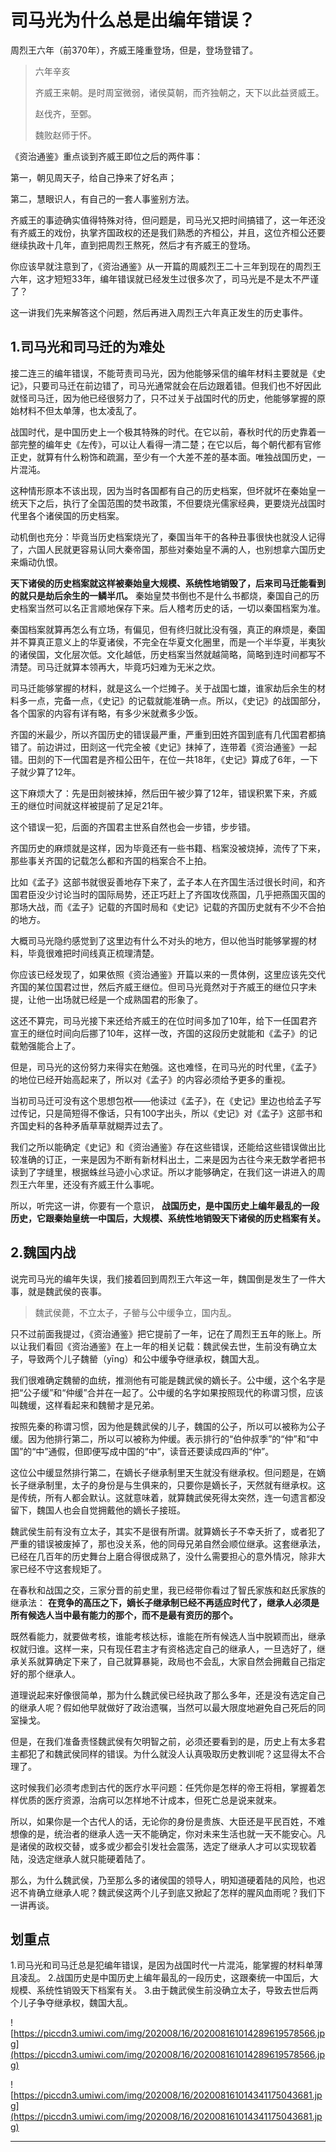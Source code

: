 # 司马光为什么总是出编年错误？

周烈王六年（前370年），齐威王隆重登场，但是，登场登错了。

> 六年辛亥
> 
> 齐威王来朝。是时周室微弱，诸侯莫朝，而齐独朝之，天下以此益贤威王。
> 
> 赵伐齐，至鄄。
> 
> 魏败赵师于怀。

《资治通鉴》重点谈到齐威王即位之后的两件事：

第一，朝见周天子，给自己挣来了好名声；

第二，慧眼识人，有自己的一套人事鉴别方法。

齐威王的事迹确实值得特殊对待，但问题是，司马光又把时间搞错了，这一年还没有齐威王的戏份，执掌齐国政权的还是我们熟悉的齐桓公，并且，这位齐桓公还要继续执政十几年，直到把周烈王熬死，然后才有齐威王的登场。

你应该早就注意到了，《资治通鉴》从一开篇的周威烈王二十三年到现在的周烈王六年，这才短短33年，编年错误就已经发生过很多次了，司马光是不是太不严谨了？

这一讲我们先来解答这个问题，然后再进入周烈王六年真正发生的历史事件。

## 1.司马光和司马迁的为难处

接二连三的编年错误，不能苛责司马光，因为他能够采信的编年材料主要就是《史记》，只要司马迁在前边错了，司马光通常就会在后边跟着错。但我们也不好因此就怪司马迁，因为他已经很努力了，只不过关于战国时代的历史，他能够掌握的原始材料不但太单薄，也太凌乱了。

战国时代，是中国历史上一个极其特殊的时代。在它以前，春秋时代的历史靠着一部完整的编年史《左传》，可以让人看得一清二楚；在它以后，每个朝代都有官修正史，就算有什么粉饰和疏漏，至少有一个大差不差的基本面。唯独战国历史，一片混沌。

这种情形原本不该出现，因为当时各国都有自己的历史档案，但坏就坏在秦始皇一统天下之后，执行了全国范围的焚书政策，不但要烧光儒家经典，更要烧光战国时代里各个诸侯国的历史档案。

动机倒也充分：毕竟当历史档案烧光了，秦国当年干的各种丑事很快也就没人记得了，六国人民就更容易认同大秦帝国，那些对秦始皇不满的人，也别想拿六国历史来煽动仇恨。

 **天下诸侯的历史档案就这样被秦始皇大规模、系统性地销毁了，后来司马迁能看到的就只是劫后余生的一鳞半爪。** 秦始皇焚书倒也不是什么书都烧，秦国自己的历史档案当然可以名正言顺地保存下来。后人稽考历史的话，一切以秦国档案为准。

秦国档案就算再怎么有立场，有偏见，但有终归就比没有强，真正的麻烦是，秦国并不算真正意义上的华夏诸侯，不完全在华夏文化圈里，而是一个半华夏，半夷狄的诸侯国，文化层次低。文化越低，历史档案当然就越简略，简略到连时间都写不清楚。司马迁就算本领再大，毕竟巧妇难为无米之炊。

司马迁能够掌握的材料，就是这么一个烂摊子。关于战国七雄，谁家劫后余生的材料多一点，完备一点，《史记》的记载就能准确一点。所以，《史记》的战国部分，各个国家的内容有详有略，有多少米就煮多少饭。

齐国的米最少，所以齐国历史的错误最严重，严重到田姓齐国到底有几代国君都搞错了。前边讲过，田剡这一代完全被《史记》抹掉了，连带着《资治通鉴》一起错。田剡的下一代国君是齐桓公田午，在位一共18年，《史记》算成了6年，一下子就少算了12年。

这下麻烦大了：先是田剡被抹掉，然后田午被少算了12年，错误积累下来，齐威王的继位时间就这样被提前了足足21年。

这个错误一犯，后面的齐国君主世系自然也会一步错，步步错。

齐国历史的麻烦就是这样，因为毕竟还有一些书籍、档案没被烧掉，流传了下来，那些事关齐国的记载怎么都和齐国的档案合不上拍。

比如《孟子》这部书就很妥善地存下来了，孟子本人在齐国生活过很长时间，和齐国君臣没少讨论当时的国际局势，还正巧赶上了齐国攻伐燕国，几乎把燕国灭国的那场大战，而《孟子》记载的齐国时局和《史记》记载的齐国历史就有不少不合拍的地方。

大概司马光隐约感觉到了这里边有什么不对头的地方，但以他当时能够掌握的材料，毕竟很难把时间线真正梳理清楚。

你应该已经发现了，如果依照《资治通鉴》开篇以来的一贯体例，这里应该先交代齐国的某位国君过世，然后齐威王继位。但司马光竟然对于齐威王的继位只字未提，让他一出场就已经是一个成熟国君的形象了。

这还不算完，司马光接下来还给齐威王的在位时间多加了10年，给下一任国君齐宣王的继位时间向后挪了10年，这样一改，齐国的这段历史就能和《孟子》的记载勉强能合上了。

但是，司马光的这份努力来得实在勉强。这也难怪，在司马光的时代里，《孟子》的地位已经开始高起来了，所以对《孟子》的内容必须给予更多的重视。

当初司马迁可没有这个思想包袱——他读过《孟子》，在《史记》里边也给孟子写过传记，只是简短得不像话，只有100字出头，所以《史记》对《孟子》这部书和齐国史料的各种矛盾草草就糊弄过去了。

我们之所以能确定《史记》和《资治通鉴》存在这些错误，还能给这些错误做出比较准确的订正，一来是因为不断有新材料出土，二来是因为古往今来无数学者把书读到了字缝里，根据蛛丝马迹小心求证。所以才能够确定，在我们这一讲进入的周烈王六年里，还没有齐威王什么事呢。

所以，听完这一讲，你要有一个意识， **战国历史，是中国历史上编年最乱的一段历史，它跟秦始皇统一中国后，大规模、系统性地销毁天下诸侯的历史档案有关。**

## 2.魏国内战

说完司马光的编年失误，我们接着回到周烈王六年这一年，魏国倒是发生了一件大事，就是魏武侯的丧事。

> 魏武侯薨，不立太子，子罃与公中缓争立，国内乱。

只不过前面我提过，《资治通鉴》把它提前了一年，记在了周烈王五年的账上。所以让我们看回《资治通鉴》在上一年的相关记载：魏武侯去世，生前没有确立太子，导致两个儿子魏罃（yīng）和公中缓争夺继承权，魏国大乱。

我们很难确定魏罃的血统，推测他有可能是魏武侯的嫡长子。公中缓，这个名字是把“公子缓”和“仲缓”合并在一起了。公中缓的名字如果按照现代的称谓习惯，应该叫魏缓，这样看起来和魏罃才是兄弟。

按照先秦的称谓习惯，因为他是魏武侯的儿子，魏国的公子，所以可以被称为公子缓。因为他排行第二，所以可以被称为仲缓。表示排行的“伯仲叔季”的“仲”和“中国”的“中”通假，但即便写成中国的“中”，读音还要读成四声的“仲”。

这位公中缓显然排行第二，在嫡长子继承制里天生就没有继承权。但问题是，在嫡长子继承制里，太子的身份是与生俱来的，只要你是嫡长子，天然就有继承权。这是传统，所有人都会默认。这就意味着，就算魏武侯死得太突然，连一句遗言都没留下，魏国人也会自觉拥戴他的嫡长子接班。

魏武侯生前有没有立太子，其实不是很有所谓。就算嫡长子不幸夭折了，或者犯了严重的错误被废掉了，那也没关系，他的同母兄弟自然会顺位继承。这套继承法，已经在几百年的历史舞台上磨合得很成熟了，没什么需要担心的意外情况，除非大家已经不守这套规矩了。

在春秋和战国之交，三家分晋的前史里，我已经带你看过了智氏家族和赵氏家族的继承法： **在竞争的高压之下，嫡长子继承制已经不再适应时代了，继承人必须是所有候选人当中最有能力的那个，而不是最有资历的那个。**

既然看能力，就要做考核，谁能考核达标，谁能在所有候选人当中脱颖而出，继承权就归谁。这样一来，只有现任君主才有资格选定自己的继承人，一旦选好了，继承关系就算确定下来了，自己就算暴毙，政局也不会乱，大家自然会拥戴自己指定好的那个继承人。

道理说起来好像很简单，那为什么魏武侯已经执政了那么多年，还是没有选定自己的继承人呢？假如他早就做好了政治遗嘱，当然可以最大限度地避免自己死后的同室操戈。

但是，在我们准备责怪魏武侯有欠明智之前，必须还要看到的是，历史上有太多君主都犯了和魏武侯同样的错误。为什么就没人认真吸取历史教训呢？这显得太不合理了。

这时候我们必须考虑到古代的医疗水平问题：任凭你是怎样的帝王将相，掌握着怎样优质的医疗资源，治病可以怎样地不计成本，但死亡总是说来就来。

所以，如果你是一个古代人的话，无论你的身份是贵族、大臣还是平民百姓，不难想像的是，统治者的继承人选一天不能确定，你对未来生活也就一天不能安心。凡是诸侯的政权交替，或多或少都会引发社会震荡，选定了继承人才可以实现软着陆，没选定继承人就只能硬着陆了。

那么，为什么魏武侯，乃至那么多的诸侯国的领导人，明知道硬着陆的风险，也迟迟不肯确立继承人呢？魏武侯这两个儿子到底又掀起了怎样的腥风血雨呢？我们下一讲再谈。

## 划重点

1.司马光和司马迁总是犯编年错误，是因为战国时代一片混沌，能掌握的材料单薄且凌乱。
2.战国历史是中国历史上编年最乱的一段历史，这跟秦统一中国后，大规模、系统性销毁天下档案有关。
3.由于魏武侯生前没确立太子，导致去世后两个儿子争夺继承权，魏国大乱。

![https://piccdn3.umiwi.com/img/202008/16/202008161014289619578566.jpg](https://piccdn3.umiwi.com/img/202008/16/202008161014289619578566.jpg)

![https://piccdn3.umiwi.com/img/202008/16/202008161014341175043681.jpg](https://piccdn3.umiwi.com/img/202008/16/202008161014341175043681.jpg)

---
